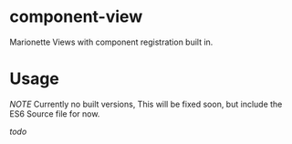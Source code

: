 # component-view
Marionette Views with component registration built in.

# Usage
*NOTE* Currently no built versions, This will be fixed soon, but include the ES6 Source file for now.

*todo*
